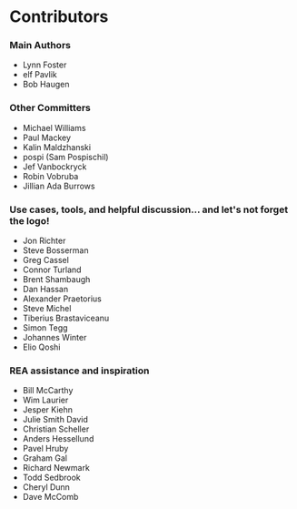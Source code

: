 # Contributors

### Main Authors

* Lynn Foster
* elf Pavlik
* Bob Haugen

### Other Committers

* Michael Williams
* Paul Mackey
* Kalin Maldzhanski
* pospi (Sam Pospischil)
* Jef Vanbockryck
* Robin Vobruba
* Jillian Ada Burrows

### Use cases, tools, and helpful discussion... and let's not forget the logo!

* Jon Richter
* Steve Bosserman
* Greg Cassel
* Connor Turland
* Brent Shambaugh
* Dan Hassan
* Alexander Praetorius
* Steve Michel
* Tiberius Brastaviceanu
* Simon Tegg
* Johannes Winter
* Elio Qoshi

### REA assistance and inspiration

* Bill McCarthy
* Wim Laurier
* Jesper Kiehn
* Julie Smith David
* Christian Scheller
* Anders Hessellund
* Pavel Hruby
* Graham Gal
* Richard Newmark
* Todd Sedbrook
* Cheryl Dunn
* Dave McComb
